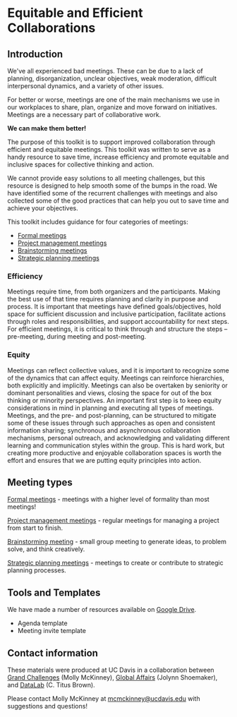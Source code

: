 # Equitable and Efficient Collaborations

## Introduction

We've all experienced bad meetings. These can be due to a lack of
planning, disorganization, unclear objectives, weak moderation,
difficult interpersonal dynamics, and a variety of other issues.

For better or worse, meetings are one of the main mechanisms we use in
our workplaces to share, plan, organize and move forward on
initiatives. Meetings are a necessary part of collaborative work.

**We can make them better!**

The purpose of this toolkit is to support improved collaboration
through efficient and equitable meetings. This toolkit was written to
serve as a handy resource to save time, increase efficiency and
promote equitable and inclusive spaces for collective thinking and
action.

We cannot provide easy solutions to all meeting challenges, but this
resource is designed to help smooth some of the bumps in the road. We
have identified some of the recurrent challenges with meetings and
also collected some of the good practices that can help you out to
save time and achieve your objectives.

This toolkit includes guidance for four categories of meetings: 

* [Formal meetings](formal-meetings.md)
* [Project management meetings](project-management.md)
* [Brainstorming meetings](brainstorming.md)
* [Strategic planning meetings](strategic-planning.md)

### Efficiency

Meetings require time, from both organizers and the
participants. Making the best use of that time requires planning and
clarity in purpose and process. It is important that meetings have
defined goals/objectives, hold space for sufficient discussion and
inclusive participation, facilitate actions through roles and
responsibilities, and support accountability for next steps. For
efficient meetings, it is critical to think through and structure the
steps – pre-meeting, during meeting and post-meeting.

### Equity

Meetings can reflect collective values, and it is important to
recognize some of the dynamics that can affect equity. Meetings can
reinforce hierarchies, both explicitly and implicitly. Meetings can
also be overtaken by seniority or dominant personalities and views,
closing the space for out of the box thinking or minority
perspectives. An important first step is to keep equity considerations
in mind in planning and executing all types of meetings. Meetings, and
the pre- and post-planning, can be structured to mitigate some of
these issues through such approaches as open and consistent
information sharing; synchronous and asynchronous collaboration
mechanisms, personal outreach, and acknowledging and validating
different learning and communication styles within the group. This is
hard work, but creating more productive and enjoyable collaboration
spaces is worth the effort and ensures that we are putting equity
principles into action.

## Meeting types

[Formal meetings](formal-meetings.md) - meetings with a higher level
of formality than most meetings!

[Project management meetings](project-management.md) - regular
meetings for managing a project from start to finish.

[Brainstorming meeting](brainstorming.md) - small group meeting to
generate ideas, to problem solve, and think creatively.

[Strategic planning meetings](strategic-planning.md) - meetings to create or contribute to strategic planning processes.

## Tools and Templates

We have made a number of resources available on [Google Drive](https://drive.google.com/drive/folders/15bG3BE4BBQg0aNOMKHzRPuvN4hl3MqiF?usp=sharing).

* Agenda template
* Meeting invite template

## Contact information

These materials were produced at UC Davis in a collaboration between
[Grand Challenges](https://grandchallenges.ucdavis.edu/) (Molly McKinney),
[Global Affairs](https://globalaffairs.ucdavis.edu/) (Jolynn Shoemaker), and
[DataLab](https://datalab.ucdavis.edu/) (C. Titus Brown).

Please contact Molly McKinney at
[mcmckinney@ucdavis.edu](mailto:mcmckinney@ucdavis.edu) with
suggestions and questions!
